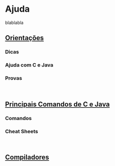 # Ajuda

blablabla

## [Orientações](orientacoes/)

### Dicas


### Ajuda com C e Java


### Provas


<br>

## [Principais Comandos de C e Java](comandos/README.md)

### Comandos


### Cheat Sheets


<br>

## [Compiladores](compiladores/README.md)



